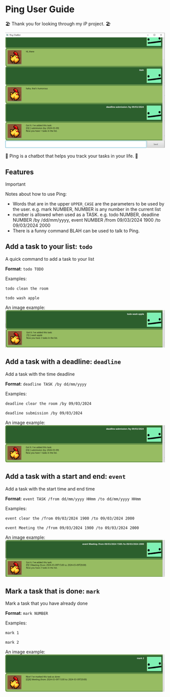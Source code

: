 # Ping User Guide
🏖️ Thank you for looking through my iP project. 🏖️

<img src="images/images_front.png">

🐤 Ping is a chatbot that helps you track your tasks in your life. 🐤

## Features

> [!IMPORTANT]
> Notes about how to use Ping:
> - Words that are in the upper `UPPER_CASE` are the parameters to be used by the user.
>    e.g. mark NUMBER, NUMBER is any number in the current list
> - number is allowed when used as a TASK. e.g. todo NUMBER, deadline NUMBER /by /dd/mm/yyyy,
>    event NUMBER /from 09/03/2024 1900 /to 09/03/2024 2000
> - There is a funny command BLAH can be used to talk to Ping.

## Add a task to your list: `todo`
A quick command to add a task to your list

**Format**: `todo TODO`

Examples:
```
todo clean the room
```
```
todo wash apple
```

An image example:
<img src="images/image_todo.png">

## Add a task with a deadline: `deadline`
Add a task with the time deadline

**Format**: `deadline TASK /by dd/mm/yyyy`

Examples:
```
deadline clear the room /by 09/03/2024
```
```
deadline submission /by 09/03/2024
```

An image example:
<img src="images/images_deadline.png">

## Add a task with a start and end: `event`
Add a task with the start time and end time

**Format**: `event TASK /from dd/mm/yyyy HHmm /to dd/mm/yyyy HHmm`

Examples:
```
event clear the /from 09/03/2024 1900 /to 09/03/2024 2000
```
```
event Meeting the /from 09/03/2024 1900 /to 09/03/2024 2000
```

An image example:
<img src="images/image_event.png">

## Mark a task that is done: `mark`
Mark a task that you have already done

**Format**: `mark NUMBER`

Examples:
```
mark 1
```
```
mark 2
```

An image example:
<img src="images/images_mark.png">
